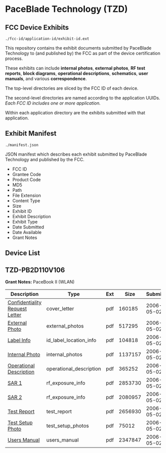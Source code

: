 # PaceBlade Technology (TZD)
## FCC Device Exhibits

```
./fcc-id/application-id/exhibit-id.ext
```

This repository contains the exhibit documents submitted by PaceBlade Technology to (and published by) the FCC as part of the device certification process.

These exhibits can include **internal photos**, **external photos**, **RF test reports**, **block diagrams**, **operational descriptions**, **schematics**, **user manuals**, and various **correspondence**.

The top-level directories are sliced by the FCC ID of each device.

The second-level directories are named according to the application UUIDs. *Each FCC ID includes one or more application.*

Within each application directory are the exhibits submitted with that application. 

## Exhibit Manifest

```
./manifest.json
```

JSON manifest which describes each exhibit submitted by PaceBlade Technology and published by the FCC.

- FCC ID
- Grantee Code
- Product Code
- MD5
- Path
- File Extension
- Content Type
- Size
- Exhibit ID
- Exhibit Description
- Exhibit Type
- Date Submitted
- Date Available
- Grant Notes

## Device List
## TZD-PB2D110V106
**Grant Notes:** PaceBook II (WLAN)

| Description | Type | Ext | Size | Submitted | Available |
| ----------- | ---- | --- | ---- | --------- | --------- |
| [Confidentiality Request Letter](TZD-PB2D110V106/bce053982746c3dcb142ad17f2f4b173/653602.pdf) | cover_letter | pdf | 160185 | 2006-05-02 | 2006-05-02 |
| [External Photo](TZD-PB2D110V106/bce053982746c3dcb142ad17f2f4b173/653603.pdf) | external_photos | pdf | 517295 | 2006-05-02 | 2006-05-02 |
| [Label Info](TZD-PB2D110V106/bce053982746c3dcb142ad17f2f4b173/653605.pdf) | id_label_location_info | pdf | 104818 | 2006-05-02 | 2006-05-02 |
| [Internal Photo](TZD-PB2D110V106/bce053982746c3dcb142ad17f2f4b173/653604.pdf) | internal_photos | pdf | 1137157 | 2006-05-02 | 2006-05-02 |
| [Operational Description](TZD-PB2D110V106/bce053982746c3dcb142ad17f2f4b173/653607.pdf) | operational_description | pdf | 365252 | 2006-05-02 | 2006-05-02 |
| [SAR 1](TZD-PB2D110V106/bce053982746c3dcb142ad17f2f4b173/653609.pdf) | rf_exposure_info | pdf | 2853730 | 2006-05-02 | 2006-05-02 |
| [SAR 2](TZD-PB2D110V106/bce053982746c3dcb142ad17f2f4b173/653610.pdf) | rf_exposure_info | pdf | 2080957 | 2006-05-02 | 2006-05-02 |
| [Test Report](TZD-PB2D110V106/bce053982746c3dcb142ad17f2f4b173/653611.pdf) | test_report | pdf | 2656930 | 2006-05-02 | 2006-05-02 |
| [Test Setup Photo](TZD-PB2D110V106/bce053982746c3dcb142ad17f2f4b173/653612.pdf) | test_setup_photos | pdf | 75012 | 2006-05-02 | 2006-05-02 |
| [Users Manual](TZD-PB2D110V106/bce053982746c3dcb142ad17f2f4b173/653606.pdf) | users_manual | pdf | 2347847 | 2006-05-02 | 2006-05-02 |
